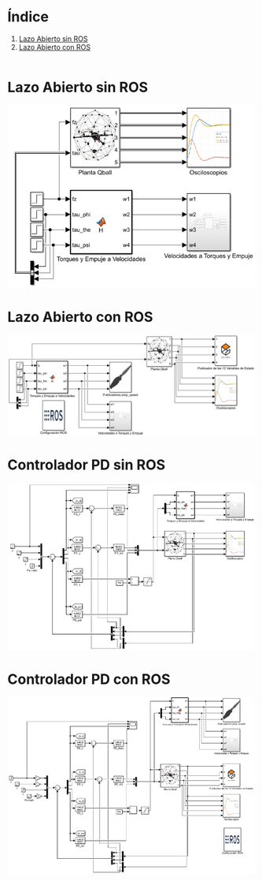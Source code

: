 

# Índice
1. [Lazo Abierto sin ROS](#id0)
2. [Lazo Abierto con ROS](#id1)
<br><br>





<div id='id0' />

# Lazo Abierto sin ROS

![](https://github.com/CarlosAlfredoMarin/Experimentos_con_QBall_y_ROS/blob/main/Matlab/Imagenes/LazoAbierto_SinROS.png)




<div id='id1' />

# Lazo Abierto con ROS

![](https://github.com/CarlosAlfredoMarin/Experimentos_con_QBall_y_ROS/blob/main/Matlab/Imagenes/LazoAbierto_ConROS.png)




<div id='id2' />

# Controlador PD sin ROS

![](https://github.com/CarlosAlfredoMarin/Experimentos_con_QBall_y_ROS/blob/main/Matlab/Imagenes/PD_SinROS.png)




<div id='id3' />

# Controlador PD con ROS

![](https://github.com/CarlosAlfredoMarin/Experimentos_con_QBall_y_ROS/blob/main/Matlab/Imagenes/PD_ConROS.png)
